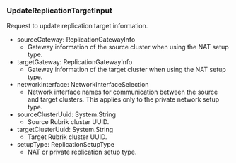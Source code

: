 ### UpdateReplicationTargetInput
Request to update replication target information.

- sourceGateway: ReplicationGatewayInfo
  - Gateway information of the source cluster when using the NAT setup type.
- targetGateway: ReplicationGatewayInfo
  - Gateway information of the target cluster when using the NAT setup type.
- networkInterface: NetworkInterfaceSelection
  - Network interface names for communication between the source and target clusters. This applies only to the private network setup type.
- sourceClusterUuid: System.String
  - Source Rubrik cluster UUID.
- targetClusterUuid: System.String
  - Target Rubrik cluster UUID.
- setupType: ReplicationSetupType
  - NAT or private replication setup type.
